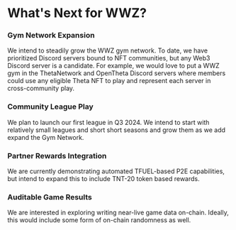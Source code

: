 # What&apos;s Next for WWZ?

### Gym Network Expansion

We intend to steadily grow the WWZ gym network. To date, we have prioritized Discord servers bound to NFT communities, but any Web3 Discord server is a candidate. For example, we would love to put a WWZ gym in the ThetaNetwork and OpenTheta Discord servers where members could use any eligible Theta NFT to play and represent each server in cross-community play.

### Community League Play

We plan to launch our first league in Q3 2024. We intend to start with relatively small leagues and short short seasons and grow them as we add expand the Gym Network.

### Partner Rewards Integration

We are currently demonstrating automated TFUEL-based P2E capabilities, but intend to expand this to include TNT-20 token based rewards.

### Auditable Game Results

We are interested in exploring writing near-live game data on-chain. Ideally, this would include some form of on-chain randomness as well.



